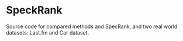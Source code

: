 # SpeckRank
Source code for compared methods and SpecRank, and two real world datasets: Last.fm and Car dataset.
